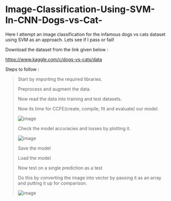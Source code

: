 # Image-Classification-Using-SVM-In-CNN-Dogs-vs-Cat-
Here I attempt an image classification for the infamous dogs vs cats dataset using SVM as an approach. Lets see if I pass or fail!

Download the dataset from the link given below :

https://www.kaggle.com/c/dogs-vs-cats/data


Steps to follow :

>Start by importing the required libraries.
>
>Preprocess and augment the data.
>
>Now read the data into training and test datasets.
>
>Now its time for CCFE(create, compile, fit and evaluate) our model.
>
>![image](https://user-images.githubusercontent.com/22250758/138317404-097f8ebd-2d19-48dc-84e1-55f830155faf.png)
>
>Check the model accuracies and losses by plotting it.
>
>![image](https://user-images.githubusercontent.com/22250758/138317501-334538fb-8b34-4c99-bfcb-aa9cf7954ddf.png)
>
>Save the model
>
>Load the model
>
>Now test on a single prediction as a test
>
>Do this by converting the image into vector by passing it as an array and putting it up for comparison.
>
>![image](https://user-images.githubusercontent.com/22250758/138317711-50a9045a-7ba9-4506-a82e-15fc3ac6f3f5.png)
